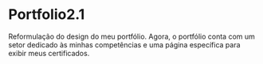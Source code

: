 # Portfolio2.1
Reformulação do design do meu portfólio. Agora, o portfólio conta com um setor dedicado às minhas competências e uma página específica para exibir meus certificados.

